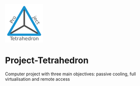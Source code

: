 <p align="left"><img width="25%" src="docs/ProjectTetrahedron.png" /></p>

# Project-Tetrahedron
Computer project with three main objectives: passive cooling, full virtualisation and remote access
